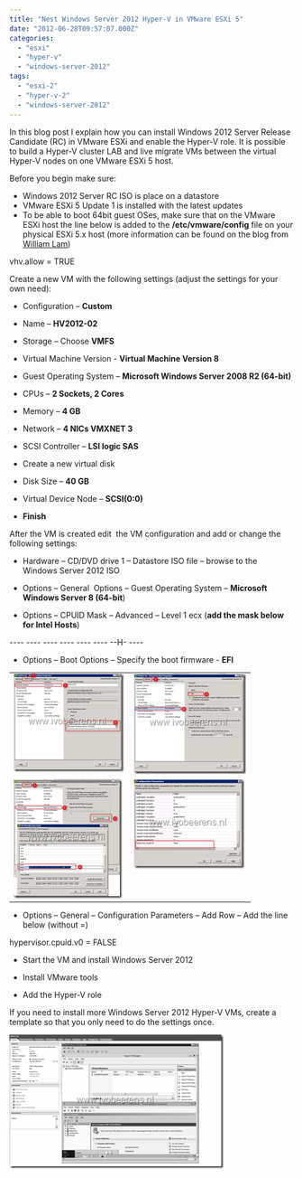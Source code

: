 ```yaml
---
title: "Nest Windows Server 2012 Hyper-V in VMware ESXi 5"
date: "2012-06-28T09:57:07.000Z"
categories: 
  - "esxi"
  - "hyper-v"
  - "windows-server-2012"
tags: 
  - "esxi-2"
  - "hyper-v-2"
  - "windows-server-2012"
---
```


In this blog post I explain how you can install Windows 2012 Server Release Candidate (RC) in VMware ESXi and enable the Hyper-V role. It is possible to build a Hyper-V cluster LAB and live migrate VMs between the virtual Hyper-V nodes on one VMware ESXi 5 host. 

Before you begin make sure:

- Windows 2012 Server RC ISO is place on a datastore
- VMware ESXi 5 Update 1 is installed with the latest updates
- To be able to boot 64bit guest OSes, make sure that on the VMware ESXi host the line below is added to the **/etc/vmware/config** file on your physical ESXi 5.x host (more information can be found on the blog from [William Lam](http://www.virtuallyghetto.com/2011/07/how-to-enable-support-for-nested-64bit.html))

vhv.allow = TRUE

Create a new VM with the following settings (adjust the settings for your own need):

- Configuration – **Custom**

- Name – **HV2012-02**

- Storage – Choose **VMFS**

- Virtual Machine Version - **Virtual Machine Version 8**

- Guest Operating System – **Microsoft Windows Server 2008 R2 (64-bit)**

- CPUs – **2 Sockets, 2 Cores**

- Memory – **4 GB**

- Network – **4 NICs VMXNET 3**

- SCSI Controller – **LSI logic SAS**

- Create a new virtual disk

- Disk Size – **40 GB**

- Virtual Device Node – **SCSI(0:0)**

- **Finish**

After the VM is created edit  the VM configuration and add or change the following settings:

- Hardware – CD/DVD drive 1 – Datastore ISO file – browse to the Windows Server 2012 ISO

- Options – General  Options – Guest Operating System – **Microsoft Windows Server 8 (64-bit**)

- Options – CPUID Mask – Advanced – Level 1 ecx (**add the mask below for Intel Hosts**)

\---- ---- ---- ---- ---- ---- --H- ----

- Options – Boot Options – Specify the boot firmware - **EFI**

<table border="0" cellspacing="0" cellpadding="2" width="400"><tbody><tr><td valign="top" width="200"><a href="https://www.ivobeerens.nl/wp-content/uploads/2012/06/image6.png"><img style="background-image: none; border-right-width: 0px; padding-left: 0px; padding-right: 0px; display: inline; border-top-width: 0px; border-bottom-width: 0px; border-left-width: 0px; padding-top: 0px" title="image" border="0" alt="image" src="images/image_thumb6.png" width="196" height="174"></a></td><td valign="top" width="200"><a href="https://www.ivobeerens.nl/wp-content/uploads/2012/06/image7.png"><img style="background-image: none; border-right-width: 0px; padding-left: 0px; padding-right: 0px; display: inline; border-top-width: 0px; border-bottom-width: 0px; border-left-width: 0px; padding-top: 0px" title="image" border="0" alt="image" src="images/image_thumb7.png" width="199" height="178"></a></td></tr><tr><td valign="top" width="200"><a href="https://www.ivobeerens.nl/wp-content/uploads/2012/06/image41.png"><img style="background-image: none; border-right-width: 0px; padding-left: 0px; padding-right: 0px; display: inline; border-top-width: 0px; border-bottom-width: 0px; border-left-width: 0px; padding-top: 0px" title="image" border="0" alt="image" src="images/image4_thumb.png" width="193" height="211"></a></td><td valign="top" width="200"><a href="https://www.ivobeerens.nl/wp-content/uploads/2012/06/image9.png"><img style="background-image: none; border-bottom: 0px; border-left: 0px; padding-left: 0px; padding-right: 0px; display: inline; border-top: 0px; border-right: 0px; padding-top: 0px" title="image" border="0" alt="image" src="images/image_thumb9.png" width="196" height="158"></a></td></tr></tbody></table>

- Options – General – Configuration Parameters – Add Row – Add the line below (without =)

hypervisor.cpuid.v0 = FALSE 

- Start the VM and install Windows Server 2012 

- Install VMware tools

- Add the Hyper-V role

If you need to install more Windows Server 2012 Hyper-V VMs, create a template so that you only need to do the settings once.

[![image](images/image_thumb8.png "image")](https://www.ivobeerens.nl/wp-content/uploads/2012/06/image8.png)
